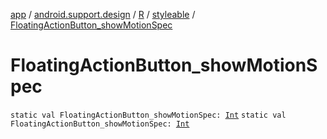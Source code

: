 [app](../../../index.md) / [android.support.design](../../index.md) / [R](../index.md) / [styleable](index.md) / [FloatingActionButton_showMotionSpec](./-floating-action-button_show-motion-spec.md)

# FloatingActionButton_showMotionSpec

`static val FloatingActionButton_showMotionSpec: `[`Int`](https://kotlinlang.org/api/latest/jvm/stdlib/kotlin/-int/index.html)
`static val FloatingActionButton_showMotionSpec: `[`Int`](https://kotlinlang.org/api/latest/jvm/stdlib/kotlin/-int/index.html)